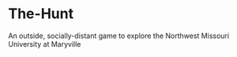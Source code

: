 # The-Hunt
An outside, socially-distant game to explore the Northwest Missouri University at Maryville
